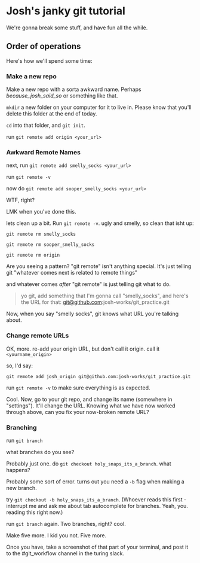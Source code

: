 # Josh's janky git tutorial

We're gonna break some stuff, and have fun all the while.

## Order of operations

Here's how we'll spend some time:

### Make a new repo

Make a new repo with a sorta awkward name. Perhaps _because_josh_said_so_ or something like that.

`mkdir` a new folder on your computer for it to live in. Please know that you'll delete this folder at the end of today.

`cd` into that folder, and `git init`.

run `git remote add origin <your_url>`

### Awkward Remote Names

next, run `git remote add smelly_socks <your_url>`

run `git remote -v`

now do `git remote add sooper_smelly_socks <your_url>`

WTF, right?

LMK when you've done this.

lets clean up a bit. Run `git remote -v`. ugly and smelly, so clean that isht up:

`git remote rm smelly_socks`

`git remote rm sooper_smelly_socks`

`git remote rm origin`

Are you seeing a pattern? "git remote" isn't anything special. It's just telling git "whatever comes next is related to remote things"

and whatever comes _after_ "git remote" is just telling git what to do.

> yo git, add something that I'm gonna call "smelly_socks", and here's the URL for that: git@github.com:josh-works/git_practice.git

Now, when you say "smelly socks", git knows what URL you're talking about.

### Change remote URLs

OK, more. re-add your origin URL, but don't call it origin. call it `<yourname_origin>`

so, I'd say:

`git remote add josh_origin git@github.com:josh-works/git_practice.git`

run `git remote -v` to make sure everything is as expected.

Cool. Now, go to your git repo, and change its name (somewhere in "settings"). It'll change the URL. Knowing what we have now worked through above, can you fix your now-broken remote URL?

### Branching

run `git branch`

what branches do you see?

Probably just one. do `git checkout holy_snaps_its_a_branch`. what happens?

Probably some sort of error. turns out you need a `-b` flag when making a new branch.

try `git checkout -b holy_snaps_its_a_branch`. (Whoever reads this first - interrupt me and ask me about tab autocomplete for branches. Yeah, you. reading this right now.)

run `git branch` again. Two branches, right? cool.

Make five more. I kid you not. Five more.

Once you have, take a screenshot of that part of your terminal, and post it to the #git_workflow channel in the turing slack. 
